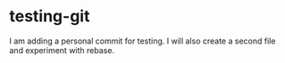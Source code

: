 # testing-git

I am adding a personal commit for testing. I will also create a second file and experiment with rebase.
